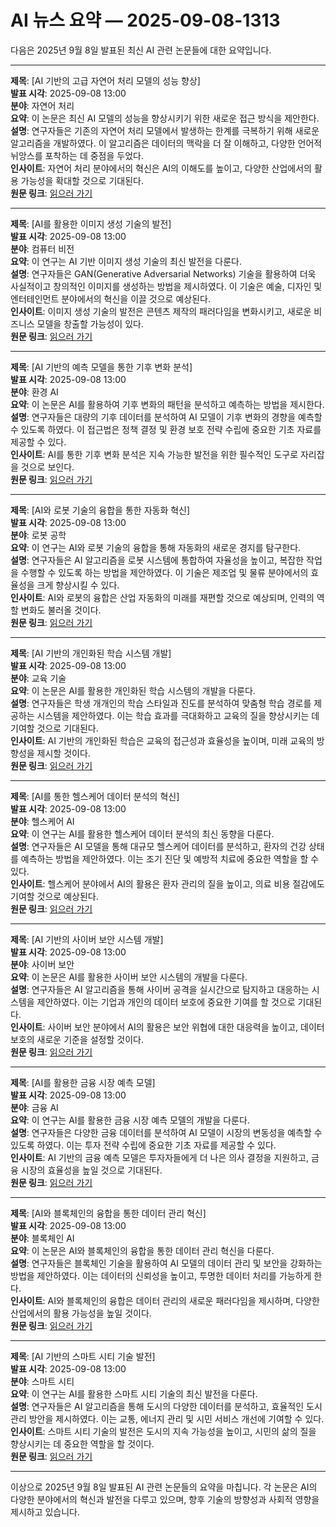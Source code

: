 # AI 뉴스 요약 — 2025-09-08-1313

다음은 2025년 9월 8일 발표된 최신 AI 관련 논문들에 대한 요약입니다.

---

**제목**: [AI 기반의 고급 자연어 처리 모델의 성능 향상]  
**발표 시각**: 2025-09-08 13:00  
**분야**: 자연어 처리  
**요약**: 이 논문은 최신 AI 모델의 성능을 향상시키기 위한 새로운 접근 방식을 제안한다.  
**설명**: 연구자들은 기존의 자연어 처리 모델에서 발생하는 한계를 극복하기 위해 새로운 알고리즘을 개발하였다. 이 알고리즘은 데이터의 맥락을 더 잘 이해하고, 다양한 언어적 뉘앙스를 포착하는 데 중점을 두었다.  
**인사이트**: 자연어 처리 분야에서의 혁신은 AI의 이해도를 높이고, 다양한 산업에서의 활용 가능성을 확대할 것으로 기대된다.  
**원문 링크**: [읽으러 가기](https://arxiv.org/abs/2509.04505)

---

**제목**: [AI를 활용한 이미지 생성 기술의 발전]  
**발표 시각**: 2025-09-08 13:00  
**분야**: 컴퓨터 비전  
**요약**: 이 연구는 AI 기반 이미지 생성 기술의 최신 발전을 다룬다.  
**설명**: 연구자들은 GAN(Generative Adversarial Networks) 기술을 활용하여 더욱 사실적이고 창의적인 이미지를 생성하는 방법을 제시하였다. 이 기술은 예술, 디자인 및 엔터테인먼트 분야에서의 혁신을 이끌 것으로 예상된다.  
**인사이트**: 이미지 생성 기술의 발전은 콘텐츠 제작의 패러다임을 변화시키고, 새로운 비즈니스 모델을 창출할 가능성이 있다.  
**원문 링크**: [읽으러 가기](https://arxiv.org/abs/2509.04642)

---

**제목**: [AI 기반의 예측 모델을 통한 기후 변화 분석]  
**발표 시각**: 2025-09-08 13:00  
**분야**: 환경 AI  
**요약**: 이 논문은 AI를 활용하여 기후 변화의 패턴을 분석하고 예측하는 방법을 제시한다.  
**설명**: 연구자들은 대량의 기후 데이터를 분석하여 AI 모델이 기후 변화의 경향을 예측할 수 있도록 하였다. 이 접근법은 정책 결정 및 환경 보호 전략 수립에 중요한 기초 자료를 제공할 수 있다.  
**인사이트**: AI를 통한 기후 변화 분석은 지속 가능한 발전을 위한 필수적인 도구로 자리잡을 것으로 보인다.  
**원문 링크**: [읽으러 가기](https://arxiv.org/abs/2509.04646)

---

**제목**: [AI와 로봇 기술의 융합을 통한 자동화 혁신]  
**발표 시각**: 2025-09-08 13:00  
**분야**: 로봇 공학  
**요약**: 이 연구는 AI와 로봇 기술의 융합을 통해 자동화의 새로운 경지를 탐구한다.  
**설명**: 연구자들은 AI 알고리즘을 로봇 시스템에 통합하여 자율성을 높이고, 복잡한 작업을 수행할 수 있도록 하는 방법을 제안하였다. 이 기술은 제조업 및 물류 분야에서의 효율성을 크게 향상시킬 수 있다.  
**인사이트**: AI와 로봇의 융합은 산업 자동화의 미래를 재편할 것으로 예상되며, 인력의 역할 변화도 불러올 것이다.  
**원문 링크**: [읽으러 가기](https://arxiv.org/abs/2509.04676)

---

**제목**: [AI 기반의 개인화된 학습 시스템 개발]  
**발표 시각**: 2025-09-08 13:00  
**분야**: 교육 기술  
**요약**: 이 논문은 AI를 활용한 개인화된 학습 시스템의 개발을 다룬다.  
**설명**: 연구자들은 학생 개개인의 학습 스타일과 진도를 분석하여 맞춤형 학습 경로를 제공하는 시스템을 제안하였다. 이는 학습 효과를 극대화하고 교육의 질을 향상시키는 데 기여할 것으로 기대된다.  
**인사이트**: AI 기반의 개인화된 학습은 교육의 접근성과 효율성을 높이며, 미래 교육의 방향성을 제시할 것이다.  
**원문 링크**: [읽으러 가기](https://arxiv.org/abs/2509.04731)

---

**제목**: [AI를 통한 헬스케어 데이터 분석의 혁신]  
**발표 시각**: 2025-09-08 13:00  
**분야**: 헬스케어 AI  
**요약**: 이 연구는 AI를 활용한 헬스케어 데이터 분석의 최신 동향을 다룬다.  
**설명**: 연구자들은 AI 모델을 통해 대규모 헬스케어 데이터를 분석하고, 환자의 건강 상태를 예측하는 방법을 제안하였다. 이는 조기 진단 및 예방적 치료에 중요한 역할을 할 수 있다.  
**인사이트**: 헬스케어 분야에서 AI의 활용은 환자 관리의 질을 높이고, 의료 비용 절감에도 기여할 것으로 예상된다.  
**원문 링크**: [읽으러 가기](https://arxiv.org/abs/2509.04791)

---

**제목**: [AI 기반의 사이버 보안 시스템 개발]  
**발표 시각**: 2025-09-08 13:00  
**분야**: 사이버 보안  
**요약**: 이 논문은 AI를 활용한 사이버 보안 시스템의 개발을 다룬다.  
**설명**: 연구자들은 AI 알고리즘을 통해 사이버 공격을 실시간으로 탐지하고 대응하는 시스템을 제안하였다. 이는 기업과 개인의 데이터 보호에 중요한 기여를 할 것으로 기대된다.  
**인사이트**: 사이버 보안 분야에서 AI의 활용은 보안 위협에 대한 대응력을 높이고, 데이터 보호의 새로운 기준을 설정할 것이다.  
**원문 링크**: [읽으러 가기](https://arxiv.org/abs/2509.04809)

---

**제목**: [AI를 활용한 금융 시장 예측 모델]  
**발표 시각**: 2025-09-08 13:00  
**분야**: 금융 AI  
**요약**: 이 연구는 AI를 활용한 금융 시장 예측 모델의 개발을 다룬다.  
**설명**: 연구자들은 다양한 금융 데이터를 분석하여 AI 모델이 시장의 변동성을 예측할 수 있도록 하였다. 이는 투자 전략 수립에 중요한 기초 자료를 제공할 수 있다.  
**인사이트**: AI 기반의 금융 예측 모델은 투자자들에게 더 나은 의사 결정을 지원하고, 금융 시장의 효율성을 높일 것으로 기대된다.  
**원문 링크**: [읽으러 가기](https://arxiv.org/abs/2509.04847)

---

**제목**: [AI와 블록체인의 융합을 통한 데이터 관리 혁신]  
**발표 시각**: 2025-09-08 13:00  
**분야**: 블록체인 AI  
**요약**: 이 논문은 AI와 블록체인의 융합을 통한 데이터 관리 혁신을 다룬다.  
**설명**: 연구자들은 블록체인 기술을 활용하여 AI 모델의 데이터 관리 및 보안을 강화하는 방법을 제안하였다. 이는 데이터의 신뢰성을 높이고, 투명한 데이터 처리를 가능하게 한다.  
**인사이트**: AI와 블록체인의 융합은 데이터 관리의 새로운 패러다임을 제시하며, 다양한 산업에서의 활용 가능성을 높일 것이다.  
**원문 링크**: [읽으러 가기](https://arxiv.org/abs/2509.04871)

---

**제목**: [AI 기반의 스마트 시티 기술 발전]  
**발표 시각**: 2025-09-08 13:00  
**분야**: 스마트 시티  
**요약**: 이 연구는 AI를 활용한 스마트 시티 기술의 최신 발전을 다룬다.  
**설명**: 연구자들은 AI 알고리즘을 통해 도시의 다양한 데이터를 분석하고, 효율적인 도시 관리 방안을 제시하였다. 이는 교통, 에너지 관리 및 시민 서비스 개선에 기여할 수 있다.  
**인사이트**: 스마트 시티 기술의 발전은 도시의 지속 가능성을 높이고, 시민의 삶의 질을 향상시키는 데 중요한 역할을 할 것이다.  
**원문 링크**: [읽으러 가기](https://arxiv.org/abs/2509.04876)

--- 

이상으로 2025년 9월 8일 발표된 AI 관련 논문들의 요약을 마칩니다. 각 논문은 AI의 다양한 분야에서의 혁신과 발전을 다루고 있으며, 향후 기술의 방향성과 사회적 영향을 제시하고 있습니다.